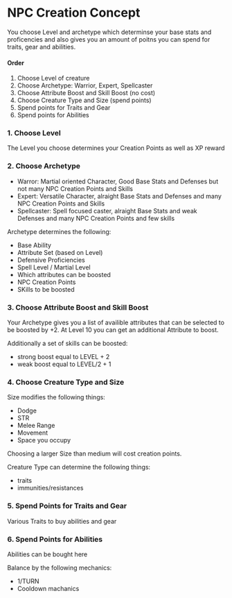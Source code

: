 # NPC Creation Concept

You choose Level and archetype which determinse your base stats and proficencies and also gives you an amount of poitns you can spend for traits, gear and abilities.

#### Order

1. Choose Level of creature
2. Choose Archetype: Warrior, Expert, Spellcaster
3. Choose Attribute Boost and Skill Boost (no cost)
4. Choose Creature Type and Size (spend points)
5. Spend points for Traits and Gear 
6. Spend points for Abilities


### 1. Choose Level

The Level you choose determines your Creation Points as well as XP reward 

### 2. Choose Archetype

- Warror: Martial oriented Character, Good Base Stats and Defenses but not many NPC Creation Points and Skills
- Expert: Versatile Character, alraight Base Stats and Defenses and many NPC Creation Points and Skills
- Spellcaster: Spell focused caster, alraight Base Stats and weak Defenses and many NPC Creation Points and few skills

Archetype determines the following:
- Base Ability
- Attribute Set (based on Level)
- Defensive Proficiencies
- Spell Level / Martial Level
- Which attributes can be boosted
- NPC Creation Points
- SKills to be boosted

### 3. Choose Attribute Boost and Skill Boost

Your Archetype gives you a list of availible attributes that can be selected to be boosted by +2.
At Level 10 you can get an additional Attribute to boost.

Additionally a set of skills can be boosted:
- strong boost equal to LEVEL + 2
- weak boost equal to LEVEL/2 + 1

### 4. Choose Creature Type and Size

Size modifies the following things:
- Dodge
- STR
- Melee Range
- Movement
- Space you occupy

Choosing a larger Size than medium will cost creation points.

Creature Type can determine the following things:
- traits
- immunities/resistances

### 5. Spend Points for Traits and Gear

Various Traits to buy abilities and gear

### 6. Spend Points for Abilities

Abilities can be bought here

Balance by the following mechanics:
- 1/TURN
- Cooldown machanics